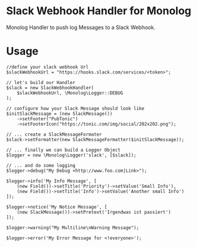 Slack Webhook Handler for Monolog
=================================

Monolog Handler to push log Messages to a Slack Webhook.

# Usage

    //define your slack webhook Url
    $slackWebhookUrl = "https://hooks.slack.com/services/<token>";
    
    // let's build our Handler
    $slack = new SlackWebhookHandler(
        $slackWebhookUrl, \Monolog\Logger::DEBUG
    );
    
    // configure how your Slack Message should look like
    $initSlackMessage = (new SlackMessage())
        ->setFooter("PubTonic")
        ->setFooterIcon("https://tonic.com/img/social/202x202.png");
    
    // ... create a SlackMessageFormater
    $slack->setFormatter(new SlackMessageFormatter($initSlackMessage));
    
    // ... finally we can build a Logger Object
    $logger = new \Monolog\Logger('slack', [$slack]);
    
    // ... and do some logging
    $logger->debug("My Debug <http://www.foo.com|Link>");
    
    $logger->info('My Info Message', [
        (new Field())->setTitle('Priority')->setValue('Small Info'),
        (new Field())->setTitle('Info')->setValue('Another small Info')
    ]);
    
    $logger->notice('My Notice Message', [
        (new SlackMessage())->setPretext('Irgendwas ist passiert')
    ]);
    
    $logger->warning("My Multiline\nWarning Message");
    
    $logger->error('My Error Message for <!everyone>');

